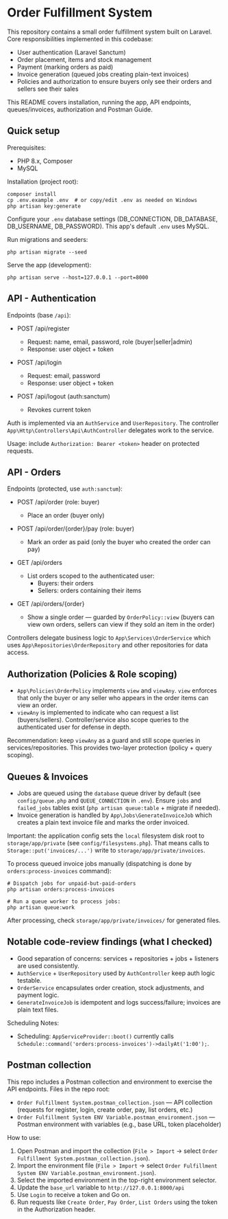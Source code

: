 # Order Fulfillment System

This repository contains a small order fulfillment system built on Laravel. Core responsibilities implemented in this codebase:

- User authentication (Laravel Sanctum)
- Order placement, items and stock management
- Payment (marking orders as paid)
- Invoice generation (queued jobs creating plain-text invoices)
- Policies and authorization to ensure buyers only see their orders and sellers see their sales

This README covers installation, running the app, API endpoints, queues/invoices, authorization and Postman Guide.

## Quick setup

Prerequisites:

- PHP 8.x, Composer
- MySQL

Installation (project root):

```CMD
composer install
cp .env.example .env  # or copy/edit .env as needed on Windows
php artisan key:generate
```

Configure your `.env` database settings (DB_CONNECTION, DB_DATABASE, DB_USERNAME, DB_PASSWORD). This app's default `.env` uses MySQL.

Run migrations and seeders:

```CMD
php artisan migrate --seed
```

Serve the app (development):

```CMD
php artisan serve --host=127.0.0.1 --port=8000
```


## API - Authentication

Endpoints (base `/api`):

- POST /api/register
	- Request: name, email, password, role (buyer|seller|admin)
	- Response: user object + token

- POST /api/login
	- Request: email, password
	- Response: user object + token

- POST /api/logout (auth:sanctum)
	- Revokes current token

Auth is implemented via an `AuthService` and `UserRepository`. The controller `App\Http\Controllers\Api\AuthController` delegates work to the service.

Usage: include `Authorization: Bearer <token>` header on protected requests.

## API - Orders

Endpoints (protected, use `auth:sanctum`):

- POST /api/order (role: buyer)
	- Place an order (buyer only)

- POST /api/order/{order}/pay (role: buyer)
	- Mark an order as paid (only the buyer who created the order can pay)

- GET /api/orders
	- List orders scoped to the authenticated user:
		- Buyers: their orders
		- Sellers: orders containing their items

- GET /api/orders/{order}
	- Show a single order — guarded by `OrderPolicy::view` (buyers can view own orders, sellers can view if they sold an item in the order)

Controllers delegate business logic to `App\Services\OrderService` which uses `App\Repositories\OrderRepository` and other repositories for data access.



## Authorization (Policies & Role scoping)

- `App\Policies\OrderPolicy` implements `view` and `viewAny`. `view` enforces that only the buyer or any seller who appears in the order items can view an order.
- `viewAny` is implemented to indicate who can request a list (buyers/sellers). Controller/service also scope queries to the authenticated user for defense in depth.

Recommendation: keep `viewAny` as a guard and still scope queries in services/repositories. This provides two-layer protection (policy + query scoping).

## Queues & Invoices

- Jobs are queued using the `database` queue driver by default (see `config/queue.php` and `QUEUE_CONNECTION` in `.env`). Ensure `jobs` and `failed_jobs` tables exist (`php artisan queue:table` + migrate if needed).
- Invoice generation is handled by `App\Jobs\GenerateInvoiceJob` which creates a plain text invoice file and marks the order invoiced.

Important: the application config sets the `local` filesystem disk root to `storage/app/private` (see `config/filesystems.php`). That means calls to `Storage::put('invoices/...')` write to `storage/app/private/invoices`.

To process queued invoice jobs manually (dispatching is done by `orders:process-invoices` command):

```CMD
# Dispatch jobs for unpaid-but-paid-orders
php artisan orders:process-invoices

# Run a queue worker to process jobs:
php artisan queue:work
```

After processing, check `storage/app/private/invoices/` for generated files.

## Notable code-review findings (what I checked)

- Good separation of concerns: services + repositories + jobs + listeners are used consistently.
- `AuthService` + `UserRepository` used by `AuthController` keep auth logic testable.
- `OrderService` encapsulates order creation, stock adjustments, and payment logic.
- `GenerateInvoiceJob` is idempotent and logs success/failure; invoices are plain text files.

Scheduling Notes:

- Scheduling: `AppServiceProvider::boot()` currently calls `Schedule::command('orders:process-invoices')->dailyAt('1:00');`.

## Postman collection

This repo includes a Postman collection and environment to exercise the API endpoints. Files in the repo root:

- `Order Fulfillment System.postman_collection.json` — API collection (requests for register, login, create order, pay, list orders, etc.)
- `Order Fulfillment System ENV Variable.postman_environment.json` — Postman environment with variables (e.g., base URL, token placeholder)

How to use:

1. Open Postman and import the collection (`File > Import` → select `Order Fulfillment System.postman_collection.json`).
2. Import the environment file (`File > Import` → select `Order Fulfillment System ENV Variable.postman_environment.json`).
3. Select the imported environment in the top-right environment selector.
4. Update the `base_url` variable to `http://127.0.0.1:8000/api` 
5. Use `Login` to receive a token and Go on.
6. Run requests like `Create Order`, `Pay Order`, `List Orders` using the token in the Authorization header.



